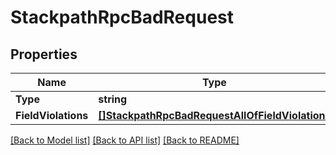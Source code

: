 # StackpathRpcBadRequest

## Properties

Name | Type | Description | Notes
------------ | ------------- | ------------- | -------------
**Type** | **string** |  | 
**FieldViolations** | [**[]StackpathRpcBadRequestAllOfFieldViolations**](stackpath_rpc_BadRequest_allOf_fieldViolations.md) |  | [optional] 

[[Back to Model list]](../README.md#documentation-for-models) [[Back to API list]](../README.md#documentation-for-api-endpoints) [[Back to README]](../README.md)


